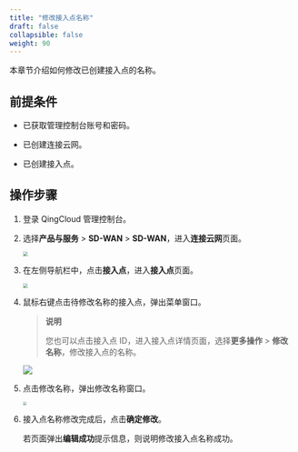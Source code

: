 ```yaml
---
title: "修改接入点名称"
draft: false
collapsible: false
weight: 90
---
```


本章节介绍如何修改已创建接入点的名称。

## 前提条件

- 已获取管理控制台账号和密码。

- 已创建连接云网。

- 已创建接入点。

## 操作步骤

1. 登录 QingCloud 管理控制台。

2. 选择**产品与服务** > **SD-WAN** > **SD-WAN**，进入**连接云网**页面。

   <img src="../../../_images/qs_cloud_network.png" style="zoom:50%;" />

3. 在左侧导航栏中，点击**接入点**，进入**接入点**页面。

   <img src="../../../_images/qs_light_access.png" style="zoom:50%;" />

4. 鼠标右键点击待修改名称的接入点，弹出菜单窗口。

   > **说明**
   >
   > 您也可以点击接入点 ID，进入接入点详情页面，选择**更多操作** > **修改名称**，修改接入点的名称。

   ![](../../../_images/um_modify_point_name.png)

5. 点击修改名称，弹出修改名称窗口。

   <img src="../../../_images/um_modify_name.png" style="zoom:40%;" />

6. 接入点名称修改完成后，点击**确定修改**。

   若页面弹出**编辑成功**提示信息，则说明修改接入点名称成功。

